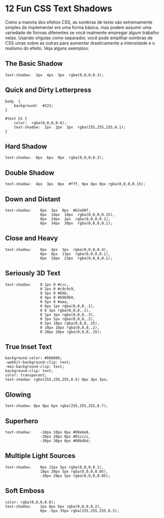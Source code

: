 # 12 Fun CSS Text Shadows
Como a maioria dos efeitos CSS, as sombras de texto são extremamente simples de implementar em uma forma básica, mas podem assumir uma variedade de formas diferentes se você realmente empregar algum trabalho nelas. Usando vírgulas como separador, você pode empilhar sombras de CSS umas sobre as outras para aumentar drasticamente a intensidade e o realismo do efeito. Veja alguns exemplos:

## The Basic Shadow
	text-shadow:  2px  4px  3px  rgba(0,0,0,0.3);

## Quick and Dirty Letterpress
    body  {
	    background:  #222;
    }

    #text h1 {
	    color:  rgba(0,0,0,0.6);
	    text-shadow:  2px  2px  3px  rgba(255,255,255,0.1);
    }

## Hard Shadow
	text-shadow:  6px  6px  0px  rgba(0,0,0,0.2);

## Double Shadow
	text-shadow:  4px  3px  0px  #fff, 9px 8px 0px rgba(0,0,0,0.15);

## Down and Distant
    text-shadow:	0px  3px  0px  #b2a98f,
				    0px  14px  10px  rgba(0,0,0,0.15),
				    0px  24px  2px  rgba(0,0,0,0.1),
				    0px  34px  30px  rgba(0,0,0,0.1);

## Close and Heavy
    text-shadow:	0px  4px  3px  rgba(0,0,0,0.4),
				    0px  8px  13px  rgba(0,0,0,0.1),
				    0px  18px  23px  rgba(0,0,0,0.1);

## Seriously 3D Text
    text-shadow:	0 1px 0 #ccc,
					0 2px 0 #c9c9c9,
					0 3px 0 #bbb,
					0 4px 0 #b9b9b9,
					0 5px 0 #aaa,
					0 6px 1px rgba(0,0,0,.1),
					0 0 5px rgba(0,0,0,.1),
					0 1px 3px rgba(0,0,0,.3),
					0 3px 5px rgba(0,0,0,.2),
					0 5px 10px rgba(0,0,0,.25),
					0 10px 10px rgba(0,0,0,.2),
					0 20px 20px rgba(0,0,0,.15);

## True Inset Text
    background-color: #666666;
    -webkit-background-clip: text;
    -moz-background-clip: text;
    background-clip: text;
    color: transparent;
    text-shadow: rgba(255,255,255,0.5) 0px 3px 3px;

## Glowing
    text-shadow: 0px 0px 6px rgba(255,255,255,0.7);

## Superhero
    text-shadow:	-10px 10px 0px #00e6e6,
				    -20px 20px 0px #01cccc,
					-30px 30px 0px #00bdbd;

## Multiple Light Sources
    text-shadow:	0px 15px 5px rgba(0,0,0,0.1),
				    10px 20px 5px rgba(0,0,0,0.05),
					-10px 20px 5px rgba(0,0,0,0.05);

## Soft Emboss
    color: rgba(0,0,0,0.6);
    text-shadow:	2px 8px 6px rgba(0,0,0,0.2),
                    0px -5px 35px rgba(255,255,255,0.3);
